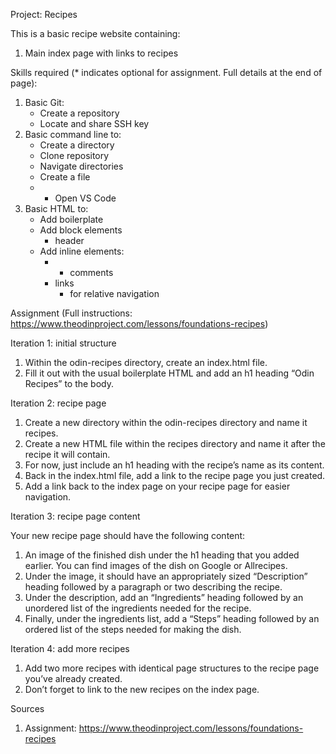<!-- TO DO: 
- Continue updating skills and sources as you go along -->

Project: Recipes

This is a basic recipe website containing:
1. Main index page with links to recipes

Skills required (* indicates optional for assignment. Full details at the end of page):
1. Basic Git:
    - Create a repository
    - Locate and share SSH key
2. Basic command line to:
    - Create a directory
    - Clone repository
    - Navigate directories
    - Create a file
    - * Open VS Code
3. Basic HTML to:
    - Add boilerplate
    - Add block elements
        - header
    - Add inline elements:
        - * comments
        - links
            - for relative navigation

Assignment (Full instructions: https://www.theodinproject.com/lessons/foundations-recipes)

Iteration 1: initial structure
1. Within the odin-recipes directory, create an index.html file.
2. Fill it out with the usual boilerplate HTML and add an h1 heading “Odin Recipes” to the body.

Iteration 2: recipe page
1. Create a new directory within the odin-recipes directory and name it recipes.
2. Create a new HTML file within the recipes directory and name it after the recipe it will contain. 
3. For now, just include an h1 heading with the recipe’s name as its content.
4. Back in the index.html file, add a link to the recipe page you just created. 
5. Add a link back to the index page on your recipe page for easier navigation. 

Iteration 3: recipe page content

Your new recipe page should have the following content:
1. An image of the finished dish under the h1 heading that you added earlier. You can find images of the dish on Google or Allrecipes.
2. Under the image, it should have an appropriately sized “Description” heading followed by a paragraph or two describing the recipe.
3. Under the description, add an “Ingredients” heading followed by an unordered list of the ingredients needed for the recipe.
4. Finally, under the ingredients list, add a “Steps” heading followed by an ordered list of the steps needed for making the dish.

Iteration 4: add more recipes
1. Add two more recipes with identical page structures to the recipe page you’ve already created.
2. Don’t forget to link to the new recipes on the index page.

Sources
1. Assignment: https://www.theodinproject.com/lessons/foundations-recipes
